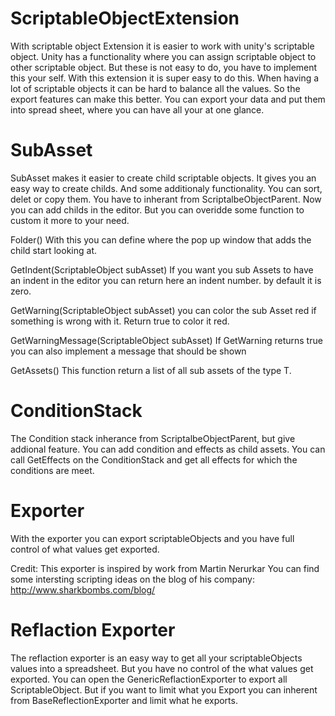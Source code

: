 # ScriptableObjectExtension
With scriptable object Extension it is easier to work with unity's scriptable object. Unity has a functionality where you can assign scriptable object to other scriptable object. But these is not easy to do, you have to implement this your self. With this extension it is super easy to do this. When having a lot of scriptable objects it can be hard to balance all the values. So the export features can make this better. You can export your data and put them into spread sheet, where you can have all your at one glance.

# SubAsset
  SubAsset makes it easier to create child scriptable objects. It gives you an easy way to create childs. And some additionaly functionality. You can sort, delet or copy them.
  You have to inherant from ScriptalbeObjectParent. Now you can add childs in the editor. But you can overidde some function to custom it more to your need.
 
  Folder() 
  With this you can define where the pop up window that adds the child start looking at.
    
  GetIndent(ScriptableObject subAsset)
  If you want you sub Assets to have an indent in the editor you can return here an indent number. by default it is zero.
    
  GetWarning(ScriptableObject subAsset)
  you can color the sub Asset red if something is wrong with it. Return true to color it red.
    
  GetWarningMessage(ScriptableObject subAsset)
  If GetWarning returns true you can also implement a message that should be shown
  
  GetAssets<T>()
  This function return a list of all sub assets of the type T.
  
# ConditionStack
  The Condition stack inherance from ScriptalbeObjectParent, but give addional feature. You can add condition and effects as child assets.  You can call GetEffects on the ConditionStack and get all effects for which the conditions are meet.    

# Exporter
  With the exporter you can export scriptableObjects and you have full control of what values get exported.
  
  Credit:
  This exporter is inspired by work from Martin Nerurkar
  You can find some intersting scripting ideas on the blog of his company:
  http://www.sharkbombs.com/blog/

# Reflaction Exporter
  The reflaction exporter is an easy way to get all your scriptableObjects values into a spreadsheet. But you have no control of the what values get exported. You can open the GenericReflactionExporter to export all ScriptableObject. But if you want to limit what you Export you can inherent from BaseReflectionExporter and limit what he exports. 
